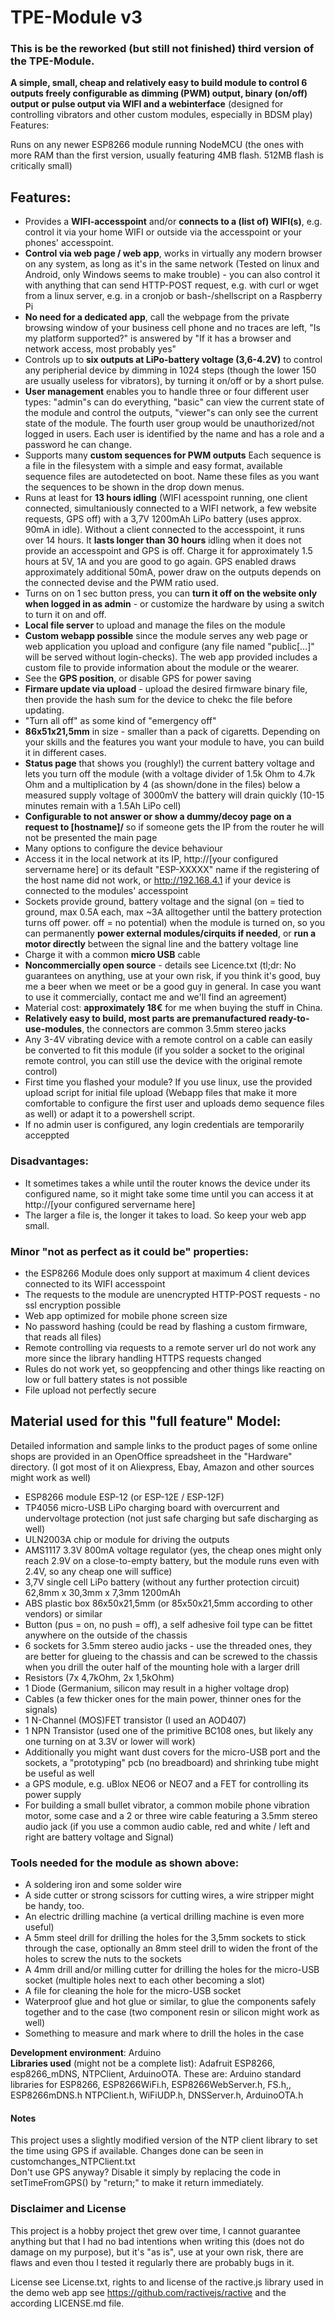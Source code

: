 # TPE-Module v3

### This is be the reworked (but still not finished) third version of the TPE-Module. ###

**A simple, small, cheap and relatively easy to build module to control 6 outputs freely configurable as dimming (PWM) output, binary (on/off) output or pulse output via WIFI and a webinterface** (designed for controlling vibrators and other custom modules, especially in BDSM play)
Features:

Runs on any newer ESP8266 module running NodeMCU (the ones with more RAM than the first version, usually featuring 4MB flash. 512MB flash is critically small)


## Features:
* Provides a **WIFI-accesspoint** and/or **connects to a (list of) WIFI(s)**, e.g. control it via your home WIFI or outside via the accesspoint or your phones' accesspoint.
* **Control via web page / web app**, works in virtually any modern browser on any system, as long as it's in the same network (Tested on linux and Android, only Windows seems to make trouble) - you can also control it with anything that can send HTTP-POST request, e.g. with curl or wget from a linux server, e.g. in a cronjob or bash-/shellscript on a Raspberry Pi
* **No need for a dedicated app**, call the webpage from the private browsing window of your business cell phone and no traces are left, "Is my platform supported?" is answered by "If it has a browser and network access, most probably yes"
* Controls up to **six outputs at LiPo-battery voltage (3,6-4.2V)** to control any peripherial device by dimming in 1024 steps (though the lower 150 are usually useless for vibrators), by turning it on/off or by a short pulse.
* **User management** enables you to handle three or four different user types: "admin"s can do everything, "basic" can view the current state of the module and control the outputs, "viewer"s can only see the current state of the module. The fourth user group would be unauthorized/not logged in users. Each user is identified by the name and has a role and a password he can change.
* Supports many **custom sequences for PWM outputs** Each sequence is a file in the filesystem with a simple and easy format, available sequence files are autodetected on boot. Name these files as you want the sequences to be shown in the drop down menus.
* Runs at least for **13 hours idling** (WIFI acesspoint running, one client connected, simultaniously connected to a WIFI network, a few website requests, GPS off) with a 3,7V 1200mAh LiPo battery (uses approx. 90mA in idle). Without a client connected to the accesspoint, it runs over 14 hours. It **lasts longer than 30 hours** idling when it does not provide an accesspoint and GPS is off. Charge it for approximately 1.5 hours at 5V, 1A and you are good to go again. GPS enabled draws approximately additional 50mA, power draw on the outputs depends on the connected devise and the PWM ratio used.
* Turns on on 1 sec button press, you can **turn it off on the website only when logged in as admin** - or customize the hardware by using a switch to turn it on and off.
* **Local file server** to upload and manage the files on the module
* **Custom webapp possible** since the module serves any web page or web application you upload and configure (any file named "public[...]" will be served without login-checks). The web app provided includes a custom file to provide information about the module or the wearer.
* See the **GPS position**, or disable GPS for power saving
* **Firmare update via upload** - upload the desired firmware binary file, then provide the hash sum for the device to chekc the file before updating.
* "Turn all off" as some kind of "emergency off"
* **86x51x21,5mm** in size - smaller than a pack of cigaretts. Depending on your skills and the features you want your module to have, you can build it in different cases.
* **Status page** that shows you (roughly!) the current battery voltage and lets you turn off the module (with a voltage divider of 1.5k Ohm to 4.7k Ohm and a multiplication by 4 (as shown/done in the files) below a measured supply voltage of 3000mV the battery will drain quickly (10-15 minutes remain with a 1.5Ah LiPo cell)
* **Configurable to not answer or show a dummy/decoy page on a request to [hostname]/** so if someone gets the IP from the router he will not be presented the main page
* Many options to configure the device behaviour
* Access it in the local network at its IP, http://[your configured servername here] or its default "ESP-XXXXX" name if the registering of the host name did not work, or http://192.168.4.1 if your device is connected to the modules' accesspoint
* Sockets provide ground, battery voltage and the signal (on = tied to ground, max 0.5A each, max ~3A alltogether until the battery protection turns off power. off = no potential) when the module is turned on, so you can permanently **power external modules/cirquits if needed**, or **run a motor directly** between the signal line and the battery voltage line
* Charge it with a common **micro USB** cable
* **Noncommercially open source** - details see Licence.txt (tl;dr: No guarantees on anything, use at your own risk, if you think it's good, buy me a beer when we meet or be a good guy in general. In case you want to use it commercially, contact me and we'll find an agreement)
* Material cost: **approximately 18€** for me when buying the stuff in China.
* **Relatively easy to build, most parts are premanufactured ready-to-use-modules**, the connectors are common 3.5mm stereo jacks
* Any 3-4V vibrating device with a remote control on a cable can easily be converted to fit this module (if you solder a socket to the original remote control, you can still use the device with the original remote control)
* First time you flashed your module? If you use linux, use the provided upload script for initial file upload (Webapp files that make it more comfortable to configure the first user and uploads demo sequence files as well) or adapt it to a powershell script.
* If no admin user is configured, any login credentials are temporarily acceppted

### Disadvantages:
* It sometimes takes a while until the router knows the device under its configured name, so it might take some time until you can access it at http://[your configured servername here]
* The larger a file is, the longer it takes to load. So keep your web app small.

### Minor "not as perfect as it could be" properties:
* the ESP8266 Module does only support at maximum 4 client devices connected to its WIFI accesspoint
* The requests to the module are unencrypted HTTP-POST requests - no ssl encryption possible
* Web app optimized for mobile phone screen size
* No password hashing (could be read by flashing a custom firmware, that reads all files)
* Remote controlling via requests to a remote server url do not work any more since the library handling HTTPS requests changed
* Rules do not work yet, so geoppfencing and other things like reacting on low or full battery states is not possible
* File upload not perfectly secure


## Material used for this "full feature" Model:
Detailed information and sample links to the product pages of some online shops are provided in an OpenOffice spreadsheet in the "Hardware" directory. (I got most of it on Aliexpress, Ebay, Amazon and other sources might work as well)
* ESP8266 module ESP-12 (or ESP-12E / ESP-12F) 
* TP4056 micro-USB LiPo charging board with overcurrent and undervoltage protection (not just safe charging but safe discharging as well)
* ULN2003A chip or module for driving the outputs
* AMS1117 3.3V 800mA voltage regulator (yes, the cheap ones might only reach 2.9V on a close-to-empty battery, but the module runs even with 2.4V, so any cheap one will suffice)
* 3,7V single cell LiPo battery (without any further protection circuit) 62,8mm x 30,3mm x 7,3mm 1200mAh
* ABS plastic box 86x50x21,5mm (or 85x50x21,5mm according to other vendors) or similar
* Button (pus = on, no push = off), a self adhesive foil type can be fittet anywhere on the outside of the chassis
* 6 sockets for 3.5mm stereo audio jacks - use the threaded ones, they are better for glueing to the chassis and can be screwed to the chassis when you drill the outer half of the mounting hole with a larger drill
* Resistors (7x 4,7kOhm, 2x 1,5kOhm)
* 1 Diode (Germanium, silicon may result in a higher voltage drop)
* Cables (a few thicker ones for the main power, thinner ones for the signals)
* 1 N-Channel (MOS)FET transistor (I used an AOD407)
* 1 NPN Transistor (used one of the primitive BC108 ones, but likely any one turning on at 3.3V or lower will work)
* Additionally you might want dust covers for the micro-USB port and the sockets, a "prototyping" pcb (no breadboard) and shrinking tube might be useful as well
* a GPS module, e.g. uBlox NEO6 or NEO7 and a FET for controlling its power supply
* For building a small bullet vibrator, a common mobile phone vibration motor, some case and a 2 or three wire cable featuring a 3.5mm stereo audio jack (if you use a common audio cable, red and white / left and right are battery voltage and Signal)

### Tools needed for the module as shown above:
* A soldering iron and some solder wire
* A side cutter or strong scissors for cutting wires, a wire stripper might be handy, too.
* An electric drilling machine (a vertical drilling machine is even more useful)
* A 5mm steel drill for drilling the holes for the 3,5mm sockets to stick through the case, optionally an 8mm steel drill to widen the front of the holes to screw the nuts to the sockets
* A 4mm drill and/or milling cutter for drilling the holes for the micro-USB socket (multiple holes next to each other becoming a slot)
* A file for cleaning the hole for the micro-USB socket
* Waterproof glue and hot glue or similar, to glue the components safely together and to the case (two component resin or silicon might work as well)
* Something to measure and mark where to drill the holes in the case



**Development environment**: Arduino  
**Libraries used** (might not be a complete list): Adafruit ESP8266, esp8266_mDNS, NTPClient, ArduinoOTA. These are: Arduino standard libraries for ESP8266, ESP8266WiFi.h, ESP8266WebServer.h, FS.h,, ESP8266mDNS.h NTPClient.h, WiFiUDP.h, DNSServer.h, ArduinoOTA.h


#### Notes ####
This project uses a slightly modified version of the NTP client library to set the time using GPS if available. Changes done can be seen in customchanges_NTPClient.txt  
Don't use GPS anyway? Disable it simply by replacing the code in setTimeFromGPS() by "return;" to make it return immediately. 

### Disclaimer and License ###
This project is a hobby project thet grew over time, I cannot guarantee anything but that I had no bad intentions when writing this (does not do damage on my purpose), but it's "as is", use at your own risk, there are flaws and even thou I tested it regularly there are probably bugs in it.

License see License.txt, rights to and license of the ractive.js library used in the demo web app see https://github.com/ractivejs/ractive and the according LICENSE.md file.
